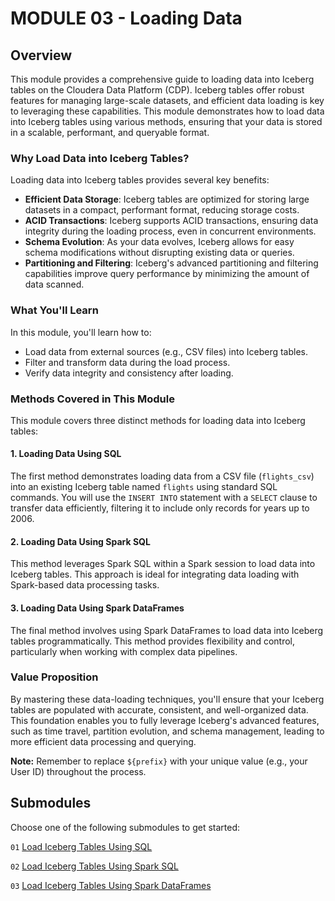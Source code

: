 # MODULE 03 - Loading Data

## Overview

This module provides a comprehensive guide to loading data into Iceberg tables on the Cloudera Data Platform (CDP). Iceberg tables offer robust features for managing large-scale datasets, and efficient data loading is key to leveraging these capabilities. This module demonstrates how to load data into Iceberg tables using various methods, ensuring that your data is stored in a scalable, performant, and queryable format.

### Why Load Data into Iceberg Tables?

Loading data into Iceberg tables provides several key benefits:

- **Efficient Data Storage**: Iceberg tables are optimized for storing large datasets in a compact, performant format, reducing storage costs.
- **ACID Transactions**: Iceberg supports ACID transactions, ensuring data integrity during the loading process, even in concurrent environments.
- **Schema Evolution**: As your data evolves, Iceberg allows for easy schema modifications without disrupting existing data or queries.
- **Partitioning and Filtering**: Iceberg's advanced partitioning and filtering capabilities improve query performance by minimizing the amount of data scanned.

### What You'll Learn

In this module, you'll learn how to:

- Load data from external sources (e.g., CSV files) into Iceberg tables.
- Filter and transform data during the load process.
- Verify data integrity and consistency after loading.

### Methods Covered in This Module

This module covers three distinct methods for loading data into Iceberg tables:

#### 1. Loading Data Using SQL

The first method demonstrates loading data from a CSV file (`flights_csv`) into an existing Iceberg table named `flights` using standard SQL commands. You will use the `INSERT INTO` statement with a `SELECT` clause to transfer data efficiently, filtering it to include only records for years up to 2006.

#### 2. Loading Data Using Spark SQL

This method leverages Spark SQL within a Spark session to load data into Iceberg tables. This approach is ideal for integrating data loading with Spark-based data processing tasks.

#### 3. Loading Data Using Spark DataFrames

The final method involves using Spark DataFrames to load data into Iceberg tables programmatically. This method provides flexibility and control, particularly when working with complex data pipelines.

### Value Proposition

By mastering these data-loading techniques, you'll ensure that your Iceberg tables are populated with accurate, consistent, and well-organized data. This foundation enables you to fully leverage Iceberg's advanced features, such as time travel, partition evolution, and schema management, leading to more efficient data processing and querying.

**Note:** Remember to replace `${prefix}` with your unique value (e.g., your User ID) throughout the process.

## Submodules

Choose one of the following submodules to get started:

`01` [Load Iceberg Tables Using SQL](load_iceberg_tbl_SQL.md)

`02` [Load Iceberg Tables Using Spark SQL](load_iceberg_tbl_SparkSQL.md)

`03` [Load Iceberg Tables Using Spark DataFrames](load_iceberg_tbl_SparkDF.md)

